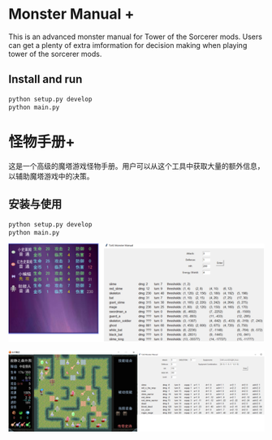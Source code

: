 # Monster Manual +

This is an advanced monster manual for Tower of the Sorcerer mods. Users can get a plenty of extra imformation for decision making when playing tower of the sorcerer mods.

## Install and run

```
python setup.py develop
python main.py
```

# 怪物手册+

这是一个高级的魔塔游戏怪物手册。用户可以从这个工具中获取大量的额外信息，以辅助魔塔游戏中的决策。

## 安装与使用

```
python setup.py develop
python main.py
```

![](./resources/readme_1.png)

![](./resources/readme_2.png)